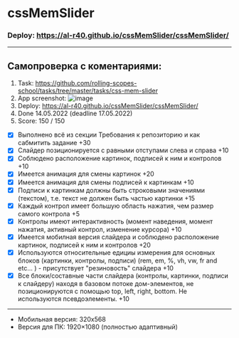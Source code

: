 # cssMemSlider
### Deploy: https://al-r40.github.io/cssMemSlider/cssMemSlider/
***
## Самопроверка с коментариями:
1. Task: https://github.com/rolling-scopes-school/tasks/tree/master/tasks/css-mem-slider
2. App screenshot: 
![image](https://user-images.githubusercontent.com/95902927/167596528-d1a4cbb7-dfc2-4bd8-a3dd-86372058ac02.png)
3. Deploy: https://al-r40.github.io/cssMemSlider/cssMemSlider/
4. Done 14.05.2022 (deadline 17.05.2022)
5. Score: 150 / 150
- [x] Выполнено всё из секции Требования к репозиторию и как сабмитить задание +30
- [x] Слайдер позиционируется с равными отступами слева и справа +10
- [x] Соблюдено расположение картинок, подписей к ним и контролов +10
- [x] Имеется анимация для смены картинок +20
- [x] Имеется анимация для смены подписей к картинкам +10
- [x] Подписи к картинкам должны быть строковыми значениями (текстом), т.е. текст не должен быть частью картинки +15
- [x] Каждый контрол имеет большую область нажатия, чем размер самого контрола +5
- [x] Контролы имеют интерактивность (момент наведения, момент нажатия, активный контрол, изменение курсора) +10
- [x] Имеется мобилная версия слайдера и соблюдено расположение картинок, подписей к ним и контролов +20
- [x] Используются относительные едициы измерения для основных блоков (картинки, контролы, подписи) (rem, em, %, vh, vw, fr and etc... ) - присутствует "резиновость" слайдера +10
- [x] Все блоки/составные части слайдера (контролы, картинки, подписи к слайдеру) находя в базовом потоке дом-элементов, не позиционируются с помощью top, left, right, bottom. Не используются псевдоэлементы. +10
***
 - Мобильная версия: 320x568
 - Версия для ПК: 1920×1080
(полностью адаптивный)
